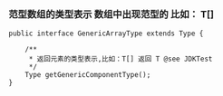 ### 范型数组的类型表示  数组中出现范型的 比如： T[]

```
public interface GenericArrayType extends Type {

    /**
     * 返回元素的类型表示,比如：T[] 返回 T @see JDKTest
     */
    Type getGenericComponentType();
}


```